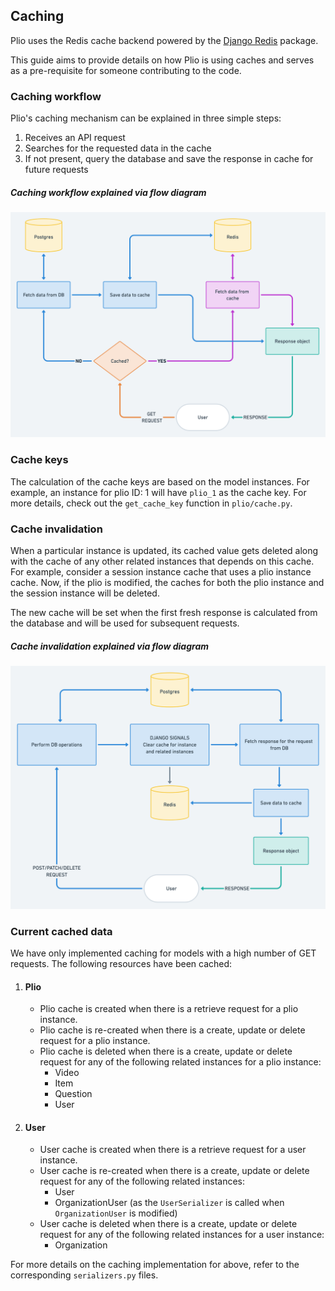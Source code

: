## Caching
Plio uses the Redis cache backend powered by the [Django Redis](https://github.com/jazzband/django-redis) package.

This guide aims to provide details on how Plio is using caches and serves as a pre-requisite for someone contributing to the code.

### Caching workflow
Plio's caching mechanism can be explained in three simple steps:
1. Receives an API request
2. Searches for the requested data in the cache
3. If not present, query the database and save the response in cache for future requests

##### Caching workflow explained via flow diagram
![Overview of caching](images/caching-workflow.png)


### Cache keys
The calculation of the cache keys are based on the model instances. For example, an instance for plio ID: 1 will have `plio_1` as the cache key.
For more details, check out the `get_cache_key` function in `plio/cache.py`.


### Cache invalidation
When a particular instance is updated, its cached value gets deleted along with the cache of any other related instances that depends on this cache. For example, consider a session instance cache that uses a plio instance cache. Now, if the plio is modified, the caches for both the plio instance and the session instance will be deleted.

The new cache will be set when the first fresh response is calculated from the database and will be used for subsequent requests.

##### Cache invalidation explained via flow diagram
![Overview of caching](images/cache-invalidation-workflow.png)


### Current cached data
We have only implemented caching for models with a high number of GET requests. The following resources have been cached:
1. #### Plio
    - Plio cache is created when there is a retrieve request for a plio instance.
    - Plio cache is re-created when there is a create, update or delete request for a plio instance.
    - Plio cache is deleted when there is a create, update or delete request for any of the following related instances for a plio instance:
        - Video
        - Item
        - Question
        - User


2. #### User
    - User cache is created when there is a retrieve request for a user instance.
    - User cache is re-created when there is a create, update or delete request for any of the following related instances:
      - User
      - OrganizationUser (as the `UserSerializer` is called when `OrganizationUser` is modified)
    - User cache is deleted when there is a create, update or delete request for any of the following related instances for a user instance:
        - Organization

For more details on the caching implementation for above, refer to the corresponding `serializers.py` files.
